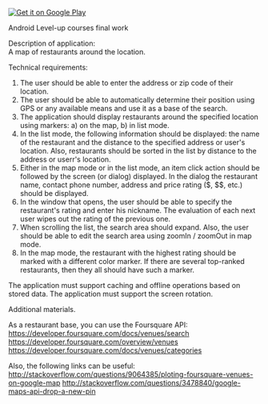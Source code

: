 <a href='https://play.google.com/store/apps/details?id=com.dmitriymorozov.findfork&pcampaignid=MKT-Other-global-all-co-prtnr-py-PartBadge-Mar2515-1'><img alt='Get it on Google Play' src='https://play.google.com/intl/en_us/badges/images/generic/en_badge_web_generic.png'/></a>

Android Level-up courses final work

Description of application:<br>
A map of restaurants around the location.

Technical requirements:
1. The user should be able to enter the address or zip code of their location.
2. The user should be able to automatically determine their position using GPS or any available means and use it as a base of the search.
3. The application should display restaurants around the specified location using markers: a) on the map, b) in list mode.
4. In the list mode, the following information should be displayed: the name of the restaurant and the distance to the specified address or user's location. Also, restaurants should be sorted in the list by distance to the address or userr's location.
5. Either in the map mode or in the list mode, an item click action should be followed by the screen (or dialog) displayed. In the dialog the restaurant name, contact phone number, address and price rating ($, $$, etc.) should be displayed.
6. In the window that opens, the user should be able to specify the restaurant's rating and enter his nickname. The evaluation of each next user wipes out the rating of the previous one.
7. When scrolling the list, the search area should expand. Also, the user should be able to edit the search area using zoomIn / zoomOut in map mode.
8. In the map mode, the restaurant with the highest rating should be marked with a different color marker. If there are several top-ranked restaurants, then they all should have such a marker.


The application must support caching and offline operations based on stored data.
The application must support the screen rotation.


Additional materials.

As a restaurant base, you can use the Foursquare API:<br>
https://developer.foursquare.com/docs/venues/search
https://developer.foursquare.com/overview/venues
https://developer.foursquare.com/docs/venues/categories

Also, the following links can be useful:<br>
http://stackoverflow.com/questions/9064385/ploting-foursquare-venues-on-google-map
http://stackoverflow.com/questions/3478840/google-maps-api-drop-a-new-pin
